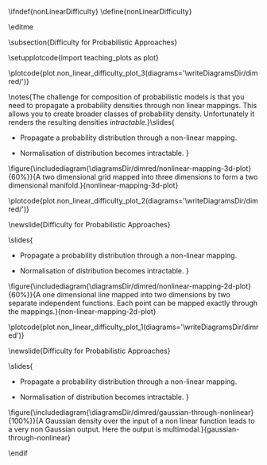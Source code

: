 \ifndef{nonLinearDifficulty}
\define{nonLinearDifficulty}

\editme

\subsection{Difficulty for Probabilistic Approaches}

\setupplotcode{import teaching_plots as plot}

\plotcode{plot.non_linear_difficulty_plot_3(diagrams='\writeDiagramsDir/dimred/')}


\notes{The challenge for composition of probabilistic models is that you need to propagate a probability densities through non linear mappings. This allows you to create broader classes of probability density. Unfortunately it renders the resulting densities *intractable*.}\slides{
* Propagate a probability distribution through a non-linear mapping.

* Normalisation of distribution becomes intractable.
}

\figure{\includediagram{\diagramsDir/dimred/nonlinear-mapping-3d-plot}{60%}}{A two dimensional grid mapped into three dimensions to form a two dimensional manifold.}{nonlinear-mapping-3d-plot}

\plotcode{plot.non_linear_difficulty_plot_2(diagrams='\writeDiagramsDir/dimred/')}

\newslide{Difficulty for Probabilistic Approaches}

\slides{
* Propagate a probability distribution through a non-linear mapping.

* Normalisation of distribution becomes intractable.
}

\figure{\includediagram{\diagramsDir/dimred/nonlinear-mapping-2d-plot}{60%}}{A one dimensional line mapped into two dimensions by two separate independent functions. Each point can be mapped exactly through the mappings.}{non-linear-mapping-2d-plot}

\plotcode{plot.non_linear_difficulty_plot_1(diagrams='\writeDiagramsDir/dimred')}

\newslide{Difficulty for Probabilistic Approaches}

\slides{
* Propagate a probability distribution through a non-linear mapping.

* Normalisation of distribution becomes intractable.
}

\figure{\includediagram{\diagramsDir/dimred/gaussian-through-nonlinear}{100%}}{A Gaussian density over the input of a non linear function leads to a very non Gaussian output. Here the output is multimodal.}{gaussian-through-nonlinear}


\endif
